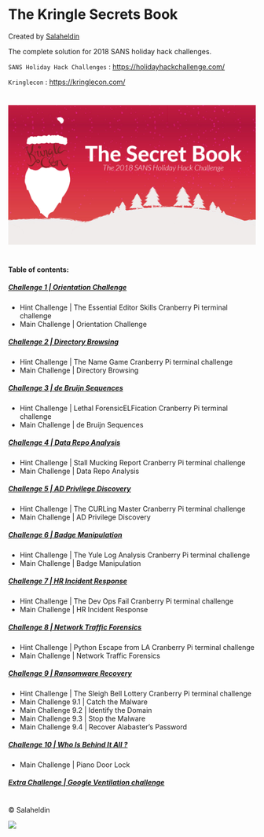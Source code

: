 # The Kringle Secrets Book
Created by [Salaheldin](https://github.com/salaheldinaz)

The complete solution for 2018 SANS holiday hack challenges.

`SANS Holiday Hack Challenges` : <https://holidayhackchallenge.com/>

`Kringlecon` : <https://kringlecon.com/>

#
![](https://github.com/salaheldinaz/the-kringle-secrets-book/blob/master/cover-0.png)
#

#### Table of contents: 

##### [Challenge 1 | Orientation Challenge](1_Orientation_Challenge.pdf)

  - Hint Challenge | The Essential Editor Skills Cranberry Pi terminal challenge
  - Main Challenge | Orientation Challenge

##### [Challenge 2 | Directory Browsing](2_Directory_Browsing.pdf)

  - Hint Challenge | The Name Game Cranberry Pi terminal challenge
  - Main Challenge | Directory Browsing

##### [Challenge 3 | de Bruijn Sequences](3_de_Bruijn_Sequences.pdf)

  - Hint Challenge | Lethal ForensicELFication Cranberry Pi terminal challenge
  - Main Challenge | de Bruijn Sequences

##### [Challenge 4 | Data Repo Analysis](4_Data_Repo_Analysis.pdf)

  - Hint Challenge | Stall Mucking Report Cranberry Pi terminal challenge
  - Main Challenge | Data Repo Analysis

##### [Challenge 5 | AD Privilege Discovery](5_AD_Privilege_Discovery.pdf)

  - Hint Challenge | The CURLing Master Cranberry Pi terminal challenge
  - Main Challenge | AD Privilege Discovery

##### [Challenge 6 | Badge Manipulation](6_Badge_Manipulation.pdf)

  - Hint Challenge | The Yule Log Analysis Cranberry Pi terminal challenge
  - Main Challenge | Badge Manipulation

##### [Challenge 7 | HR Incident Response](7_HR_Incident_Response.pdf)

  - Hint Challenge | The Dev Ops Fail Cranberry Pi terminal challenge
  - Main Challenge | HR Incident Response

##### [Challenge 8 | Network Traffic Forensics](8_Network_Traffic_Forensics.pdf)

  - Hint Challenge | Python Escape from LA Cranberry Pi terminal challenge
  - Main Challenge | Network Traffic Forensics

##### [Challenge 9 | Ransomware Recovery](9_Ransomware_Recovery.pdf)

  - Hint Challenge | The Sleigh Bell Lottery Cranberry Pi terminal challenge
  - Main Challenge 9.1 | Catch the Malware
  - Main Challenge 9.2 | Identify the Domain
  - Main Challenge 9.3 | Stop the Malware
  - Main Challenge 9.4 | Recover Alabaster’s Password

##### [Challenge 10 | Who Is Behind It All ?](10_Who_Is_Behind_It_All.pdf)

  - Main Challenge | Piano Door Lock

##### [Extra Challenge | Google Ventilation challenge](11_Google_Ventilation_challenge.pdf)

#

&copy; Salaheldin


![](https://salaheldin.online/wp-content/uploads/2019/03/page-ft.png)
